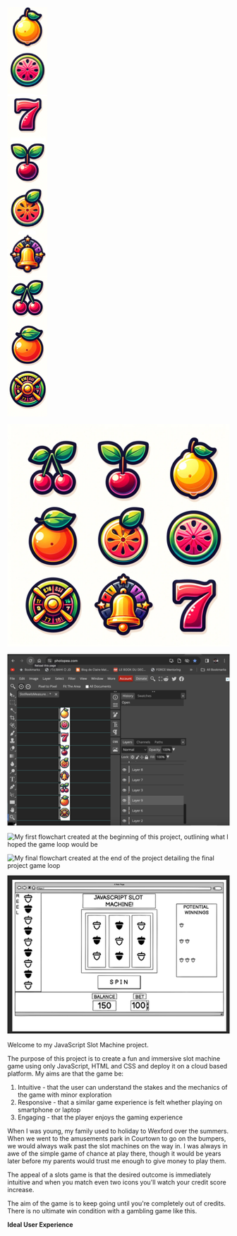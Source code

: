 ![Reel Image featuring all of the different fruits of the slot machine, which I created with ChatGPT and Photopea](https://github.com/l3wk3m/slotmachine/blob/main/assets/images/SlotReelsMeasure.jpg?raw=true)

![Original Reel Image taken from a prompt I gave to ChatGPT](https://github.com/l3wk3m/slotmachine/blob/main/assets/images/Original%20Reel%20Icons.png?raw=true)

![Editing Process of the reel using the online image editor Photopea](https://github.com/l3wk3m/slotmachine/blob/main/assets/images/Editing%20in%20photopea.png?raw=true)

![My first flowchart created at the beginning of this project, outlining what I hoped the game loop would be]()

![My final flowchart created at the end of the project detailing the final project game loop]()

![My first wireframe of how I wanted the slot machine to appear on the screen](https://github.com/l3wk3m/slotmachine/blob/main/assets/images/InitialWireframe.png?raw=true)

Welcome to my JavaScript Slot Machine project.

The purpose of this project is to create a fun and immersive slot machine game using only JavaScript, HTML and CSS and deploy it on a cloud based platform. My aims are that the game be:

1. Intuitive - that the user can understand the stakes and the mechanics of the game with minor exploration
2. Responsive - that a similar game experience is felt whether playing on smartphone or laptop
3. Engaging - that the player enjoys the gaming experience

When I was young, my family used to holiday to Wexford over the summers. When we went to the amusements park in Courtown to go on the bumpers, we would always walk past the slot machines on the way in. I was always in awe of the simple game of chance at play there, though it would be years later before my parents would trust me enough to give money to play them.

The appeal of a slots game is that the desired outcome is immediately intuitive and when you match even two icons you'll watch your credit score increase.

The aim of the game is to keep going until you're completely out of credits. There is no ultimate win condition with a gambling game like this.

**Ideal User Experience**
